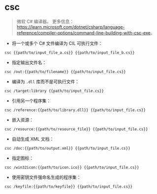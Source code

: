 # csc

> 微软 C# 编译器。
> 更多信息：<https://learn.microsoft.com/dotnet/csharp/language-reference/compiler-options/command-line-building-with-csc-exe>。

- 将一个或多个 C# 文件编译为 CIL 可执行文件：

`csc {{path/to/input_file_a.cs}} {{path/to/input_file_b.cs}}`

- 指定输出文件名：

`csc /out:{{path/to/filename}} {{path/to/input_file.cs}}`

- 编译为 `.dll` 库而不是可执行文件：

`csc /target:library {{path/to/input_file.cs}}`

- 引用另一个程序集：

`csc /reference:{{path/to/library.dll}} {{path/to/input_file.cs}}`

- 嵌入资源：

`csc /resource:{{path/to/resource_file}} {{path/to/input_file.cs}}`

- 自动生成 XML 文档：

`csc /doc:{{path/to/output.xml}} {{path/to/input_file.cs}}`

- 指定图标：

`csc /win32icon:{{path/to/icon.ico}} {{path/to/input_file.cs}}`

- 使用密钥文件强命名生成的程序集：

`csc /keyfile:{{path/to/keyfile}} {{path/to/input_file.cs}}`
